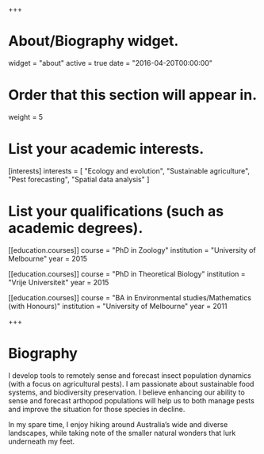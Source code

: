 +++
# About/Biography widget.
widget = "about"
active = true
date = "2016-04-20T00:00:00"

# Order that this section will appear in.
weight = 5

# List your academic interests.
[interests]
  interests = [
    "Ecology and evolution",
    "Sustainable agriculture",
    "Pest forecasting",
    "Spatial data analysis"
  ]

# List your qualifications (such as academic degrees).
[[education.courses]]
  course = "PhD in Zoology"
  institution = "University of Melbourne"
  year = 2015

[[education.courses]]
  course = "PhD in Theoretical Biology"
  institution = "Vrije Universiteit"
  year = 2015

[[education.courses]]
  course = "BA in Environmental studies/Mathematics (with Honours)"
  institution = "University of Melbourne"
  year = 2011

 
+++

# Biography

I develop tools to remotely sense and forecast insect population dynamics (with a focus on agricultural pests). I am passionate about sustainable food systems, and biodiversity preservation. I believe enhancing our ability to sense and forecast arthopod populations will help us to both manage pests and improve the situation for those species in decline. 

In my spare time, I enjoy hiking around Australia’s wide and diverse landscapes, while taking note of the smaller natural wonders that lurk underneath my feet. 